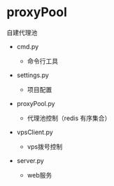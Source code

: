 # proxyPool
自建代理池



- cmd.py
    - 命令行工具

- settings.py
    - 项目配置
  
- proxyPool.py
    - 代理池控制（redis 有序集合）

- vpsClient.py
    - vps拨号控制

- server.py
    - web服务